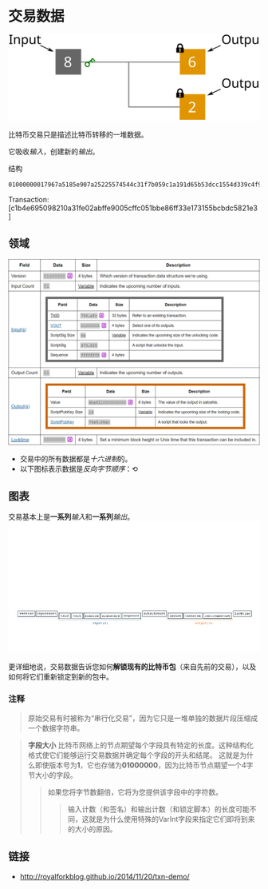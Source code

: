 # 交易数据
![Transaction Data-1.png](img/Transaction%20Data-1.svg)

比特币交易只是描述比特币转移的一堆数据。

它吸收*输入*，创建新的*输出*。

结构
```
01000000017967a5185e907a25225574544c31f7b059c1a191d65b53dcc1554d339c4f9efc010000006a47304402206a2eb16b7b92051d0fa38c133e67684ed064effada1d7f925c842da401d4f22702201f196b10e6e4b4a9fff948e5c5d71ec5da53e90529c8dbd122bff2b1d21dc8a90121039b7bcd0824b9a9164f7ba098408e63e5b7e3cf90835cceb19868f54f8961a825ffffffff014baf2100000000001976a914db4d1141d0048b1ed15839d0b7a4c488cd368b0e88ac00000000
```
Transaction: [c1b4e695098210a31fe02abffe9005cffc051bbe86ff33e173155bcbdc5821e3]

## 领域
![Transaction Data-3.png](img/Transaction%20Data-3.jpg)

* 交易中的所有数据都是*十六进制*的。
* 以下图标表示数据是*反向字节顺序*：⟲

## 图表
交易基本上是**一系列***输入*和**一系列***输出*。
![Transaction Data-2.png](img/Transaction%20Data-2.gif)

更详细地说，交易数据告诉您如何**解锁现有的比特币包**（来自先前的交易），以及如何将它们重新锁定到新的包中。

### 注释

>原始交易有时被称为“串行化交易”，因为它只是一堆单独的数据片段压缩成一个数据字符串。

>**字段大小**
比特币网络上的节点期望每个字段具有特定的长度。这种结构化格式使它们能够运行交易数据并确定每个字段的开头和结尾。
这就是为什么即使版本号为**1**，它也存储为**01000000**，因为比特币节点期望一个4字节大小的字段。
>>如果您将字节数翻倍，它将为您提供该字段中的字符数。
>>>输入计数（和签名）和输出计数（和锁定脚本）的长度可能不同，这就是为什么使用特殊的VarInt字段来指定它们即将到来的大小的原因。

## 链接
* http://royalforkblog.github.io/2014/11/20/txn-demo/